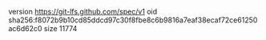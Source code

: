 version https://git-lfs.github.com/spec/v1
oid sha256:f8072b9b10cd85ddcd97c30f8fbe8c6b9816a7eaf38ecaf72ce61250ac6d62c0
size 11774
